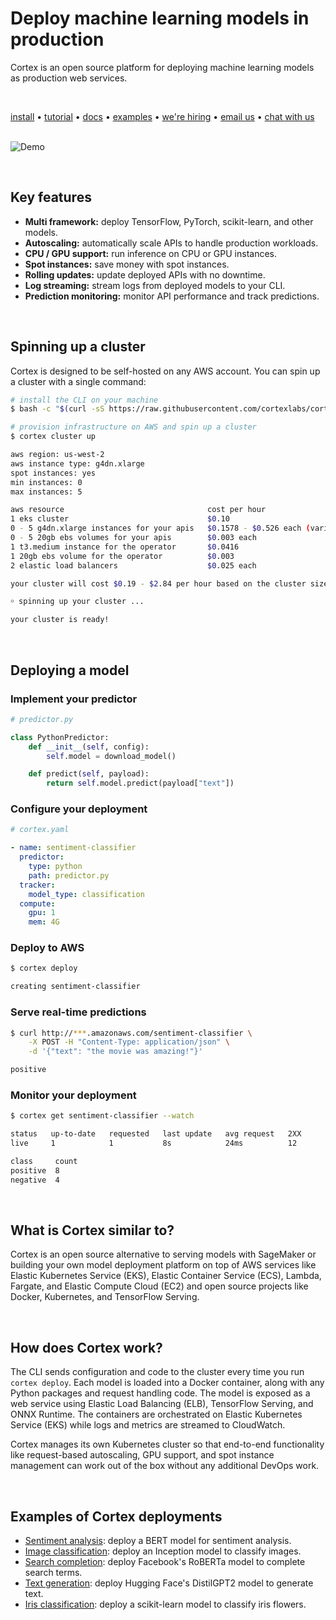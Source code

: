 # Deploy machine learning models in production

Cortex is an open source platform for deploying machine learning models as production web services.

<br>

<!-- Delete on release branches -->
<!-- CORTEX_VERSION_README_MINOR -->
[install](https://cortex.dev/install) • [tutorial](https://cortex.dev/iris-classifier) • [docs](https://cortex.dev) • [examples](https://github.com/cortexlabs/cortex/tree/0.15/examples) • [we're hiring](https://angel.co/cortex-labs-inc/jobs) • [email us](mailto:hello@cortex.dev) • [chat with us](https://gitter.im/cortexlabs/cortex)<br><br>

<!-- Set header Cache-Control=no-cache on the S3 object metadata (see https://help.github.com/en/articles/about-anonymized-image-urls) -->
![Demo](https://d1zqebknpdh033.cloudfront.net/demo/gif/v0.13_2.gif)

<br>

## Key features

* **Multi framework:** deploy TensorFlow, PyTorch, scikit-learn, and other models.
* **Autoscaling:** automatically scale APIs to handle production workloads.
* **CPU / GPU support:** run inference on CPU or GPU instances.
* **Spot instances:** save money with spot instances.
* **Rolling updates:** update deployed APIs with no downtime.
* **Log streaming:** stream logs from deployed models to your CLI.
* **Prediction monitoring:** monitor API performance and track predictions.

<br>

## Spinning up a cluster

Cortex is designed to be self-hosted on any AWS account. You can spin up a cluster with a single command:

<!-- CORTEX_VERSION_README_MINOR -->
```bash
# install the CLI on your machine
$ bash -c "$(curl -sS https://raw.githubusercontent.com/cortexlabs/cortex/0.15/get-cli.sh)"

# provision infrastructure on AWS and spin up a cluster
$ cortex cluster up

aws region: us-west-2
aws instance type: g4dn.xlarge
spot instances: yes
min instances: 0
max instances: 5

aws resource                                cost per hour
1 eks cluster                               $0.10
0 - 5 g4dn.xlarge instances for your apis   $0.1578 - $0.526 each (varies based on spot price)
0 - 5 20gb ebs volumes for your apis        $0.003 each
1 t3.medium instance for the operator       $0.0416
1 20gb ebs volume for the operator          $0.003
2 elastic load balancers                    $0.025 each

your cluster will cost $0.19 - $2.84 per hour based on the cluster size and spot instance availability

￮ spinning up your cluster ...

your cluster is ready!
```

<br>

## Deploying a model

### Implement your predictor

```python
# predictor.py

class PythonPredictor:
    def __init__(self, config):
        self.model = download_model()

    def predict(self, payload):
        return self.model.predict(payload["text"])
```

### Configure your deployment

```yaml
# cortex.yaml

- name: sentiment-classifier
  predictor:
    type: python
    path: predictor.py
  tracker:
    model_type: classification
  compute:
    gpu: 1
    mem: 4G
```

### Deploy to AWS

```bash
$ cortex deploy

creating sentiment-classifier
```

### Serve real-time predictions

```bash
$ curl http://***.amazonaws.com/sentiment-classifier \
    -X POST -H "Content-Type: application/json" \
    -d '{"text": "the movie was amazing!"}'

positive
```

### Monitor your deployment

```bash
$ cortex get sentiment-classifier --watch

status   up-to-date   requested   last update   avg request   2XX
live     1            1           8s            24ms          12

class     count
positive  8
negative  4
```

<br>

## What is Cortex similar to?

Cortex is an open source alternative to serving models with SageMaker or building your own model deployment platform on top of AWS services like Elastic Kubernetes Service (EKS), Elastic Container Service (ECS), Lambda, Fargate, and Elastic Compute Cloud (EC2) and open source projects like Docker, Kubernetes, and TensorFlow Serving.

<br>

## How does Cortex work?

The CLI sends configuration and code to the cluster every time you run `cortex deploy`. Each model is loaded into a Docker container, along with any Python packages and request handling code. The model is exposed as a web service using Elastic Load Balancing (ELB), TensorFlow Serving, and ONNX Runtime. The containers are orchestrated on Elastic Kubernetes Service (EKS) while logs and metrics are streamed to CloudWatch.

Cortex manages its own Kubernetes cluster so that end-to-end functionality like request-based autoscaling, GPU support, and spot instance management can work out of the box without any additional DevOps work.

<br>

## Examples of Cortex deployments

<!-- CORTEX_VERSION_README_MINOR x5 -->
* [Sentiment analysis](https://github.com/cortexlabs/cortex/tree/0.15/examples/tensorflow/sentiment-analyzer): deploy a BERT model for sentiment analysis.
* [Image classification](https://github.com/cortexlabs/cortex/tree/0.15/examples/tensorflow/image-classifier): deploy an Inception model to classify images.
* [Search completion](https://github.com/cortexlabs/cortex/tree/0.15/examples/pytorch/search-completer): deploy Facebook's RoBERTa model to complete search terms.
* [Text generation](https://github.com/cortexlabs/cortex/tree/0.15/examples/pytorch/text-generator): deploy Hugging Face's DistilGPT2 model to generate text.
* [Iris classification](https://github.com/cortexlabs/cortex/tree/0.15/examples/sklearn/iris-classifier): deploy a scikit-learn model to classify iris flowers.
